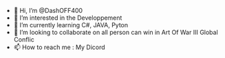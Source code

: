 - 👋 Hi, I’m @DashOFF400
- 👀 I’m interested in the Developpement
- 🌱 I’m currently learning C#, JAVA, Pyton
- 💞️ I’m looking to collaborate on all person can win in Art Of War III Global Conflic
- 📫 How to reach me :
My Dicord

<!---
DashOFF400/DashOFF400 is a ✨ special ✨ repository because its `README.md` (this file) appears on your GitHub profile.
You can click the Preview link to take a look at your changes.
--->

